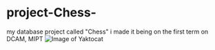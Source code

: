 # project-Chess-
my database project called "Chess"
i made it being on the first term on DCAM, MIPT
![Image of Yaktocat](https://octodex.github.com/images/yaktocat.png)
